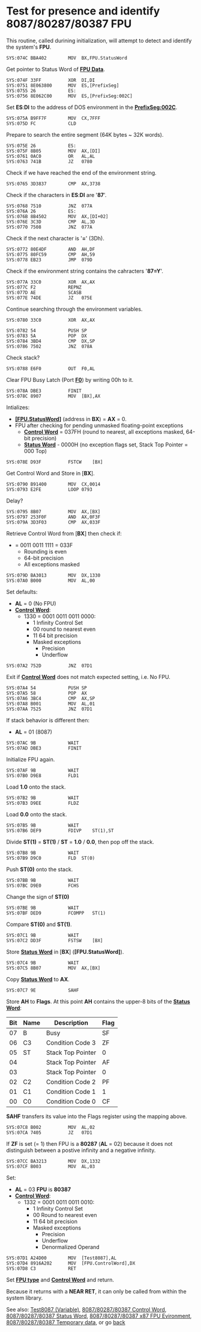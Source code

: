 # Test for presence and identify 8087/80287/80387 FPU

This routine, called durining initialization, will attempt to detect and identify the system's **FPU**.

```
SYS:074C BBA402        MOV	BX,FPU.StatusWord
```

Get pointer to Status Word of **[FPU Data](DATA8087.md)**.

```
SYS:074F 33FF          XOR	DI,DI
SYS:0751 8E063800      MOV	ES,[PrefixSeg]
SYS:0755 26            ES:
SYS:0756 8E062C00      MOV	ES,[PrefixSeg:002C]
```

Set **ES**:**DI** to the address of DOS environment in the **[PrefixSeg:002C](../DATA.md)**.

```
SYS:075A B9FF7F        MOV	CX,7FFF
SYS:075D FC            CLD
```

Prepare to search the entire segment (64K bytes ~ 32K words).

```
SYS:075E 26            ES:
SYS:075F 8B05          MOV	AX,[DI]
SYS:0761 0AC0          OR	AL,AL
SYS:0763 741B          JZ	0780
```

Check if we have reached the end of the environment string.

```
SYS:0765 3D3837        CMP	AX,3738
```

Check if the characters in **ES**:**DI** are '**87**'.

```
SYS:0768 7510          JNZ	077A
SYS:076A 26            ES:
SYS:076B 8B4502        MOV	AX,[DI+02]
SYS:076E 3C3D          CMP	AL,3D
SYS:0770 7508          JNZ	077A
```

Check if the next character is '**=**' (3Dh).

```
SYS:0772 80E4DF        AND	AH,DF
SYS:0775 80FC59        CMP	AH,59
SYS:0778 EB23          JMP	079D
```

Check if the environment string contains the cahracters '**87=Y**'.

```
SYS:077A 33C0          XOR	AX,AX
SYS:077C F2            REPNZ
SYS:077D AE            SCASB
SYS:077E 74DE          JZ	075E
```

Continue searching through the environment variables.

```
SYS:0780 33C0          XOR	AX,AX
```

```
SYS:0782 54            PUSH	SP
SYS:0783 5A            POP	DX
SYS:0784 3BD4          CMP	DX,SP
SYS:0786 7502          JNZ	078A
```

Check stack?

```
SYS:0788 E6F0          OUT	F0,AL
```

Clear FPU Busy Latch (Port **[F0](PORTS.md)**) by writing 00h to it.

```
SYS:078A DBE3          FINIT
SYS:078C 8907          MOV	[BX],AX
```

Intializes:
- **[[FPU.StatusWord]](DATA8087.md)** (address in **BX**) = **AX** = 0.
- FPU after checking for pending unmasked floating-point exceptions
  - **[Control Word](CONTROL8087.md)** = 037FH (round to nearest, all exceptions masked, 64-bit precision)
  - **[Status Word](STATUS8087.md)** - 0000H (no exception flags set, Stack Top Pointer = 000 Top)

```
SYS:078E D93F          FSTCW	[BX]
```

Get Control Word and Store in [**BX**].

```
SYS:0790 B91400        MOV	CX,0014
SYS:0793 E2FE          LOOP	0793
```

Delay?

```
SYS:0795 8B07          MOV	AX,[BX]
SYS:0797 253F0F        AND	AX,0F3F
SYS:079A 3D3F03        CMP	AX,033F
```

Retrieve Control Word from [**BX**] then check if: 
- = 0011 0011 1111 = 033F
  - Rounding is even
  - 64-bit precision
  - All exceptions masked

```
SYS:079D BA3013        MOV	DX,1330
SYS:07A0 B000          MOV	AL,00
```

Set defaults:
- **AL** = 0 (No FPU)
- **[Control Word](CONTROL8087.md)**:
  - 1330 = 0001 0011 0011 0000:
    -  1 Infinity Control Set
    - 00 round to nearest even
    - 11 64 bit precision
    - Masked exceptions
      - Precision
      - Underflow

```
SYS:07A2 752D          JNZ	07D1
```

Exit if **[Control Word](CONTROL8087.md)** does not match expected setting, i.e. No FPU.

```
SYS:07A4 54            PUSH	SP
SYS:07A5 58            POP	AX
SYS:07A6 3BC4          CMP	AX,SP
SYS:07A8 B001          MOV	AL,01
SYS:07AA 7525          JNZ	07D1
```

If stack behavior is different then:
- **AL** = 01 (8087)

```
SYS:07AC 9B            WAIT
SYS:07AD DBE3          FINIT
```

Initialize FPU again.

```
SYS:07AF 9B            WAIT
SYS:07B0 D9E8          FLD1
```

Load **1.0** onto the stack.

```
SYS:07B2 9B            WAIT
SYS:07B3 D9EE          FLDZ
```

Load **0.0** onto the stack.

```
SYS:07B5 9B            WAIT
SYS:07B6 DEF9          FDIVP	ST(1),ST
```

Divide **ST(1)** = **ST(1)** / **ST** = **1.0** / **0.0**, then pop off the stack.

```
SYS:07B8 9B            WAIT
SYS:07B9 D9C0          FLD	ST(0)
```

Push **ST(0)** onto the stack.

```
SYS:07BB 9B            WAIT
SYS:07BC D9E0          FCHS
```

Change the sign of **ST(0)**

```
SYS:07BE 9B            WAIT
SYS:07BF DED9          FCOMPP	ST(1)
```

Compare **ST(0)** and **ST(1)**.

```
SYS:07C1 9B            WAIT
SYS:07C2 DD3F          FSTSW	[BX]
```

Store **[Status Word](STATUS8087.md)** in [**BX**] (**[FPU.StatusWord]**).

```
SYS:07C4 9B            WAIT
SYS:07C5 8B07          MOV	AX,[BX]
```

Copy **[Status Word](STATUS8087.md)** to **AX**.

```
SYS:07C7 9E            SAHF
```

Store **AH** to **Flags**. At this point **AH** contains the upper-8 bits of the **[Status Word](STATUS8087.md)**:

|Bit|Name|Description      |Flag|
|---|----|-----------------|----|
|07 |B   |Busy             |SF  |
|06 |C3  |Condition Code 3 |ZF  |
|05 |ST  |Stack Top Pointer| 0  |
|04 |    |Stack Top Pointer|AF  |
|03 |    |Stack Top Pointer| 0  |
|02 |C2  |Condition Code 2 |PF  |
|01 |C1  |Condition Code 1 | 1  |
|00 |C0  |Condition Code 0 |CF  |

**SAHF** transfers its value into the Flags register using the mapping above.

```
SYS:07C8 B002          MOV	AL,02
SYS:07CA 7405          JZ	07D1
```

If **ZF** is set (= 1) then FPU is a **80287** (**AL** = 02) because it does not distinguish between a postive infinity and a negative infinity.

```
SYS:07CC BA3213        MOV	DX,1332
SYS:07CF B003          MOV	AL,03
```

Set:
- **AL** = 03 **FPU** is **80387**
- **[Control Word](CONTROL8087.md)**:
  - 1332 = 0001 0011 0011 0010:
    -  1 Infinity Control Set
    - 00 Round to nearest even
    - 11 64 bit precision
    - Masked exceptions
      - Precision
      - Underflow
      - Denormalized Operand

```
SYS:07D1 A24D00        MOV	[Test8087],AL
SYS:07D4 8916A202      MOV	[FPU.ControlWord],DX
SYS:07D8 C3            RET
```

Set **[FPU type](../DATA.md)** and **[Control Word](CONTROL8087.md)** and return.

Because it returns with a **NEAR RET**, it can only be called from within the system library.

See also: [Test8087 (Variable)](../DATA.md), [8087/80287/80387 Control Word](CONTROL8087.md), [8087/80287/80387 Status Word](STATUS8087.md), [8087/80287/80387 x87 FPU Evironment](ENV8087.md), [8087/80287/80387 Temporary data](DATA8087.md), or go [back](../../README.md)
